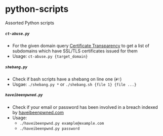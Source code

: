 # python-scripts
Assorted Python scripts

##### `ct-abuse.py`
- For the given domain query [Certificate Transparency](https://www.certificate-transparency.org/what-is-ct) to get a list of subdomains which have SSL/TLS certificates issued for them 
- Usage: `ct-abuse.py {target_domain}`

##### `shebang.py`
- Check if bash scripts have a shebang on line one (`#!`)
- Usgae: `./shebang.py *` or `./shebang.sh {file 1} {file ...}`

##### `haveibeenpwned.py`
- Check if your email or password has been involved in a breach indexed by [haveibeenpwned.com](https://haveibeenpwned.com/API/v2)
- Usage: 
  - `./haveibeenpwnd.py example@example.com`
  - `./haveibeenpwnd.py password`

